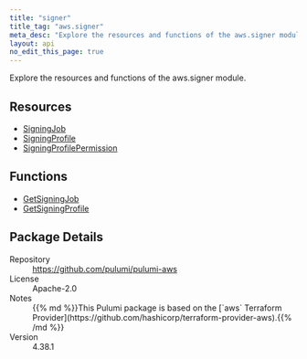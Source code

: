 ```yaml
---
title: "signer"
title_tag: "aws.signer"
meta_desc: "Explore the resources and functions of the aws.signer module."
layout: api
no_edit_this_page: true
---
```


<!-- WARNING: this file was generated by Pulumi Docs Generator. -->
<!-- Do not edit by hand unless you're certain you know what you are doing! -->

Explore the resources and functions of the aws.signer module.

<h2 id="resources">Resources</h2>
<ul class="api">
    <li><a href="signingjob" title="SigningJob"><span class="api-symbol api-symbol--resource"></span>SigningJob</a></li>
    <li><a href="signingprofile" title="SigningProfile"><span class="api-symbol api-symbol--resource"></span>SigningProfile</a></li>
    <li><a href="signingprofilepermission" title="SigningProfilePermission"><span class="api-symbol api-symbol--resource"></span>SigningProfilePermission</a></li>
</ul>

<h2 id="functions">Functions</h2>
<ul class="api">
    <li><a href="getsigningjob" title="GetSigningJob"><span class="api-symbol api-symbol--function"></span>GetSigningJob</a></li>
    <li><a href="getsigningprofile" title="GetSigningProfile"><span class="api-symbol api-symbol--function"></span>GetSigningProfile</a></li>
</ul>

<h2 id="package-details">Package Details</h2>
<dl class="package-details">
	<dt>Repository</dt>
	<dd><a href="https://github.com/pulumi/pulumi-aws">https://github.com/pulumi/pulumi-aws</a></dd>
	<dt>License</dt>
	<dd>Apache-2.0</dd>
	<dt>Notes</dt>
	<dd>{{% md %}}This Pulumi package is based on the [`aws` Terraform Provider](https://github.com/hashicorp/terraform-provider-aws).{{% /md %}}</dd>
	<dt>Version</dt>
	<dd>4.38.1</dd>
</dl>

